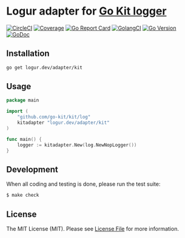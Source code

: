 # Logur adapter for [Go Kit logger](https://github.com/go-kit/kit/tree/master/log)

[![CircleCI](https://circleci.com/gh/logur/adapter-kit.svg?style=svg)](https://circleci.com/gh/logur/adapter-kit)
[![Coverage](https://gocover.io/_badge/logur.dev/adapter/kit)](https://gocover.io/logur.dev/adapter/kit)
[![Go Report Card](https://goreportcard.com/badge/logur.dev/adapter/kit?style=flat-square)](https://goreportcard.com/report/logur.dev/adapter/kit)
[![GolangCI](https://golangci.com/badges/github.com/logur/adapter-kit.svg)](https://golangci.com/r/github.com/logur/adapter-kit)
[![Go Version](https://img.shields.io/badge/go%20version-%3E=1.11-61CFDD.svg?style=flat-square)](https://github.com/logur/adapter-kit)
[![GoDoc](http://img.shields.io/badge/godoc-reference-5272B4.svg?style=flat-square)](https://godoc.org/logur.dev/adapter/kit)


## Installation

```bash
go get logur.dev/adapter/kit
```


## Usage

```go
package main

import (
	"github.com/go-kit/kit/log"
	kitadapter "logur.dev/adapter/kit"
)

func main() {
	logger := kitadapter.New(log.NewNopLogger())
}
```


## Development

When all coding and testing is done, please run the test suite:

``` bash
$ make check
```


## License

The MIT License (MIT). Please see [License File](LICENSE) for more information.
